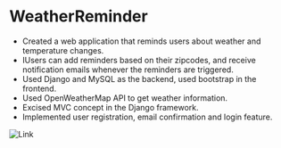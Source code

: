 # WeatherReminder
- Created a web application that reminds users about weather and temperature changes.
- IUsers can add reminders based on their zipcodes, and receive notification emails whenever the reminders are triggered.
- Used Django and MySQL as the backend, used bootstrap in the frontend.
- Used OpenWeatherMap API to get weather information.
- Excised MVC concept in the Django framework.
- Implemented user registration, email confirmation and login feature.

![Link](54.186.116.58/)
